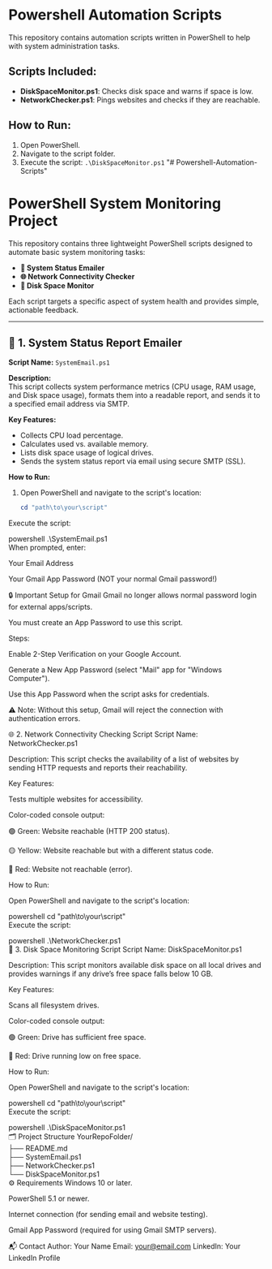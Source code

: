 # Powershell Automation Scripts

This repository contains automation scripts written in PowerShell to help with system administration tasks.

## Scripts Included:
- **DiskSpaceMonitor.ps1**: Checks disk space and warns if space is low.
- **NetworkChecker.ps1**: Pings websites and checks if they are reachable.

## How to Run:
1. Open PowerShell.
2. Navigate to the script folder.
3. Execute the script: `.\DiskSpaceMonitor.ps1`
"# Powershell-Automation-Scripts" 

# PowerShell System Monitoring Project  

This repository contains three lightweight PowerShell scripts designed to automate basic system monitoring tasks:  

- **📧 System Status Emailer**  
- **🌐 Network Connectivity Checker**  
- **💾 Disk Space Monitor**  

Each script targets a specific aspect of system health and provides simple, actionable feedback.  

---

## 📧 1. System Status Report Emailer  

**Script Name:** `SystemEmail.ps1`  

**Description:**  
This script collects system performance metrics (CPU usage, RAM usage, and Disk space usage), formats them into a readable report, and sends it to a specified email address via SMTP.  

**Key Features:**  
- Collects CPU load percentage.  
- Calculates used vs. available memory.  
- Lists disk space usage of logical drives.  
- Sends the system status report via email using secure SMTP (SSL).  

**How to Run:**  
1. Open PowerShell and navigate to the script's location:  
   ```powershell  
   cd "path\to\your\script"  
Execute the script:

powershell
.\SystemEmail.ps1  
When prompted, enter:

Your Email Address

Your Gmail App Password (NOT your normal Gmail password!)

🔒 Important Setup for Gmail
Gmail no longer allows normal password login for external apps/scripts.

You must create an App Password to use this script.

Steps:

Enable 2-Step Verification on your Google Account.

Generate a New App Password (select "Mail" app for "Windows Computer").

Use this App Password when the script asks for credentials.

⚠️ Note: Without this setup, Gmail will reject the connection with authentication errors.

🌐 2. Network Connectivity Checking Script
Script Name: NetworkChecker.ps1

Description:
This script checks the availability of a list of websites by sending HTTP requests and reports their reachability.

Key Features:

Tests multiple websites for accessibility.

Color-coded console output:

🟢 Green: Website reachable (HTTP 200 status).

🟡 Yellow: Website reachable but with a different status code.

🔴 Red: Website not reachable (error).

How to Run:

Open PowerShell and navigate to the script's location:

powershell
cd "path\to\your\script"  
Execute the script:

powershell
.\NetworkChecker.ps1  
💾 3. Disk Space Monitoring Script
Script Name: DiskSpaceMonitor.ps1

Description:
This script monitors available disk space on all local drives and provides warnings if any drive’s free space falls below 10 GB.

Key Features:

Scans all filesystem drives.

Color-coded console output:

🟢 Green: Drive has sufficient free space.

🔴 Red: Drive running low on free space.

How to Run:

Open PowerShell and navigate to the script's location:

powershell
cd "path\to\your\script"  
Execute the script:

powershell
.\DiskSpaceMonitor.ps1  
🗂️ Project Structure
YourRepoFolder/  
├── README.md  
├── SystemEmail.ps1  
├── NetworkChecker.ps1  
└── DiskSpaceMonitor.ps1  
⚙️ Requirements
Windows 10 or later.

PowerShell 5.1 or newer.

Internet connection (for sending email and website testing).

Gmail App Password (required for using Gmail SMTP servers).

📬 Contact
Author: Your Name
Email: your@email.com
LinkedIn: Your LinkedIn Profile
